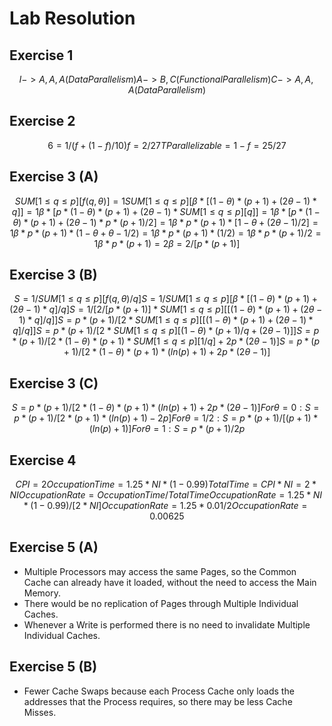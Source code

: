 # Lab Resolution

## Exercise 1
```math
I -> A, A, A (Data Parallelism)
A -> B, C (Functional Parallelism)
C -> A, A, A (Data Parallelism)
```

## Exercise 2
```math
6 = 1 / (f + (1 - f) / 10)
f = 2 / 27
TParallelizable = 1 - f = 25/27
```

## Exercise 3 (A)
```math
SUM[1 ≤ q ≤ p] [f(q, θ)] = 1
SUM[1 ≤ q ≤ p] [β * [(1 - θ) * (p + 1) + (2θ - 1) * q]] = 1
β * [p * (1 - θ) * (p + 1) + (2θ - 1) * SUM[1 ≤ q ≤ p] [q]] = 1
β * [p * (1 - θ) * (p + 1) + (2θ - 1) * p * (p + 1) / 2] = 1
β * p * (p + 1) * [1 - θ + (2θ - 1) / 2] = 1
β * p * (p + 1) * (1 - θ + θ - 1 / 2) = 1
β * p * (p + 1) * (1 / 2) = 1
β * p * (p + 1) / 2 = 1
β * p * (p + 1) = 2
β = 2 / [p * (p + 1)]
```

## Exercise 3 (B)
```math
S = 1 / SUM[1 ≤ q ≤ p] [f(q, θ) / q]
S = 1 / SUM[1 ≤ q ≤ p] [β * [(1 - θ) * (p + 1) + (2θ - 1) * q] / q]
S = 1 / [2 / [p * (p + 1)] * SUM[1 ≤ q ≤ p] [[(1 - θ) * (p + 1) + (2θ - 1) * q] / q]]
S = p * (p + 1) / [2 * SUM[1 ≤ q ≤ p] [[(1 - θ) * (p + 1) + (2θ - 1) * q] / q]]
S = p * (p + 1) / [2 * SUM[1 ≤ q ≤ p] [(1 - θ) * (p + 1) / q + (2θ - 1)]]
S = p * (p + 1) / [2 * (1 - θ) * (p + 1) * SUM[1 ≤ q ≤ p] [1 / q] + 2p * (2θ - 1)]
S = p * (p + 1) / [2 * (1 - θ) * (p + 1) * (ln(p) + 1) + 2p * (2θ - 1)]
```

## Exercise 3 (C)
```math
S = p * (p + 1) / [2 * (1 - θ) * (p + 1) * (ln(p) + 1) + 2p * (2θ - 1)]
For θ = 0:
S = p * (p + 1) / [2 * (p + 1) * (ln(p) + 1) - 2p]
For θ = 1 / 2:
S = p * (p + 1) / [(p + 1) * (ln(p) + 1)]
For θ = 1:
S = p * (p + 1) / 2p
```

## Exercise 4
```math
CPI = 2
OccupationTime = 1.25 * NI * (1 - 0.99)
TotalTime = CPI * NI = 2 * NI
OccupationRate = OccupationTime / TotalTime
OccupationRate = 1.25 * NI * (1 - 0.99) / [2 * NI]
OccupationRate = 1.25 * 0.01 / 2
OccupationRate = 0.00625
```

## Exercise 5 (A)
- Multiple Processors may access the same Pages, so the Common Cache can already have it loaded, without the need to access the Main Memory.
- There would be no replication of Pages through Multiple Individual Caches.
- Whenever a Write is performed there is no need to invalidate Multiple Individual Caches.

## Exercise 5 (B)
- Fewer Cache Swaps because each Process Cache only loads the addresses that the Process requires, so there may be less Cache Misses.
